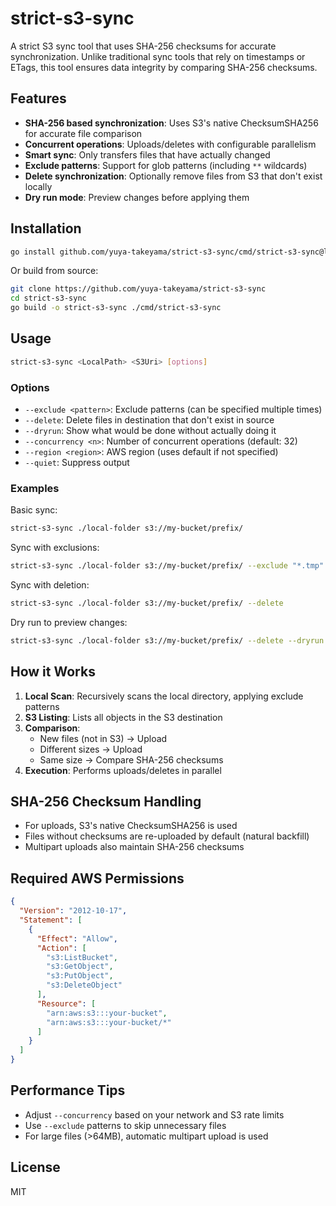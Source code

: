 # strict-s3-sync

A strict S3 sync tool that uses SHA-256 checksums for accurate synchronization. Unlike traditional sync tools that rely on timestamps or ETags, this tool ensures data integrity by comparing SHA-256 checksums.

## Features

- **SHA-256 based synchronization**: Uses S3's native ChecksumSHA256 for accurate file comparison
- **Concurrent operations**: Uploads/deletes with configurable parallelism
- **Smart sync**: Only transfers files that have actually changed
- **Exclude patterns**: Support for glob patterns (including `**` wildcards)
- **Delete synchronization**: Optionally remove files from S3 that don't exist locally
- **Dry run mode**: Preview changes before applying them

## Installation

```bash
go install github.com/yuya-takeyama/strict-s3-sync/cmd/strict-s3-sync@latest
```

Or build from source:

```bash
git clone https://github.com/yuya-takeyama/strict-s3-sync
cd strict-s3-sync
go build -o strict-s3-sync ./cmd/strict-s3-sync
```

## Usage

```bash
strict-s3-sync <LocalPath> <S3Uri> [options]
```

### Options

- `--exclude <pattern>`: Exclude patterns (can be specified multiple times)
- `--delete`: Delete files in destination that don't exist in source
- `--dryrun`: Show what would be done without actually doing it
- `--concurrency <n>`: Number of concurrent operations (default: 32)
- `--region <region>`: AWS region (uses default if not specified)
- `--quiet`: Suppress output

### Examples

Basic sync:
```bash
strict-s3-sync ./local-folder s3://my-bucket/prefix/
```

Sync with exclusions:
```bash
strict-s3-sync ./local-folder s3://my-bucket/prefix/ --exclude "*.tmp" --exclude "**/.git/**"
```

Sync with deletion:
```bash
strict-s3-sync ./local-folder s3://my-bucket/prefix/ --delete
```

Dry run to preview changes:
```bash
strict-s3-sync ./local-folder s3://my-bucket/prefix/ --delete --dryrun
```

## How it Works

1. **Local Scan**: Recursively scans the local directory, applying exclude patterns
2. **S3 Listing**: Lists all objects in the S3 destination
3. **Comparison**:
   - New files (not in S3) → Upload
   - Different sizes → Upload
   - Same size → Compare SHA-256 checksums
4. **Execution**: Performs uploads/deletes in parallel

## SHA-256 Checksum Handling

- For uploads, S3's native ChecksumSHA256 is used
- Files without checksums are re-uploaded by default (natural backfill)
- Multipart uploads also maintain SHA-256 checksums

## Required AWS Permissions

```json
{
  "Version": "2012-10-17",
  "Statement": [
    {
      "Effect": "Allow",
      "Action": [
        "s3:ListBucket",
        "s3:GetObject",
        "s3:PutObject",
        "s3:DeleteObject"
      ],
      "Resource": [
        "arn:aws:s3:::your-bucket",
        "arn:aws:s3:::your-bucket/*"
      ]
    }
  ]
}
```

## Performance Tips

- Adjust `--concurrency` based on your network and S3 rate limits
- Use `--exclude` patterns to skip unnecessary files
- For large files (>64MB), automatic multipart upload is used

## License

MIT